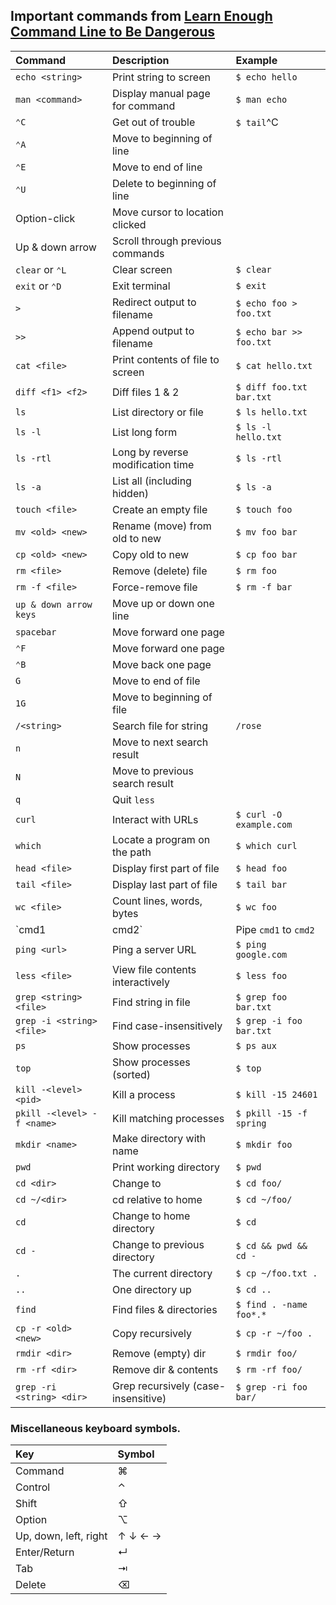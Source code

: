 ## Important commands from [Learn Enough Command Line to Be Dangerous](https://www.learnenough.com/command-line-tutorial)

Command	                    |Description	                        |Example
:--                         |:--                                  |:--
`echo <string>`             |Print string to screen	              |`$ echo hello`
`man <command>`             |Display manual page for command      |`$ man echo`
`⌃C`	                      |Get out of trouble	                  |`$ tail`^C
`⌃A`	                      |Move to beginning of line	
`⌃E`	                      |Move to end of line	
`⌃U`	                      |Delete to beginning of line	
Option-click	              |Move cursor to location clicked	
Up & down arrow             |Scroll through previous commands	
`clear` or `⌃L`             |Clear screen	                        |`$ clear`
`exit` or `⌃D`              |Exit terminal	                      |`$ exit`
`>`	                        |Redirect output to filename          |`$ echo foo > foo.txt`
`>>`	                      |Append output to filename            |`$ echo bar >> foo.txt`
`cat <file>`	              |Print contents of file to screen	    |`$ cat hello.txt`
`diff <f1> <f2>`	          |Diff files 1 & 2	                    |`$ diff foo.txt bar.txt`
`ls`	                      |List directory or file	              |`$ ls hello.txt`
`ls -l`	                    |List long form	                      |`$ ls -l hello.txt`
`ls -rtl`	                  |Long by reverse modification time	  |`$ ls -rtl`
`ls -a`	                    |List all (including hidden)	        |`$ ls -a`
`touch <file>`	            |Create an empty file	                |`$ touch foo`
`mv <old> <new>`	          |Rename (move) from old to new	      |`$ mv foo bar`
`cp <old> <new>`	          |Copy old to new	                    |`$ cp foo bar`
`rm <file>`	                |Remove (delete) file	                |`$ rm foo`
`rm -f <file>`	            |Force-remove file	                  |`$ rm -f bar`
`up & down arrow keys`	    |Move up or down one line	
`spacebar`	                |Move forward one page	
`⌃F`	                      |Move forward one page	
`⌃B`	                      |Move back one page	
`G`	                        |Move to end of file	
`1G`	                      |Move to beginning of file	
`/<string>`	                |Search file for string	              |`/rose`
`n`	                        |Move to next search result
`N`	                        |Move to previous search result
`q`	                        |Quit `less`
`curl`	                    |Interact with URLs	                  |`$ curl -O example.com`
`which`	                    |Locate a program on the path	        |`$ which curl`
`head <file>`	              |Display first part of file	          |`$ head foo`
`tail <file>`	              |Display last part of file	          |`$ tail bar`
`wc <file>`	                |Count lines, words, bytes	          |`$ wc foo`
`cmd1 | cmd2`	              |Pipe `cmd1` to `cmd2`	              |`$ head foo | wc`
`ping <url>`	              |Ping a server URL	                  |`$ ping google.com`
`less <file>`	              |View file contents interactively	    |`$ less foo`
`grep <string> <file>`	    |Find string in file	                |`$ grep foo bar.txt`
`grep -i <string> <file>`	  |Find case-insensitively	            |`$ grep -i foo bar.txt`
`ps`	                      |Show processes	                      |`$ ps aux`
`top`	                      |Show processes (sorted)	            |`$ top`
`kill -<level> <pid>`	      |Kill a process	                      |`$ kill -15 24601`
`pkill -<level> -f <name>`	|Kill matching processes	            |`$ pkill -15 -f spring`
`mkdir <name>`	            |Make directory with name	            |`$ mkdir foo`
`pwd`	                      |Print working directory	            |`$ pwd`
`cd <dir>`                  |Change to <dir>	                    |`$ cd foo/`
`cd ~/<dir>`	              |cd relative to home	                |`$ cd ~/foo/`
`cd`	                      |Change to home directory	            |`$ cd`
`cd -`	                    |Change to previous directory	        |`$ cd && pwd && cd -`
`.`	                        |The current directory	              |`$ cp ~/foo.txt .`
`..`	                      |One directory up	                    |`$ cd ..`
`find`	                    |Find files & directories	            |`$ find . -name foo*.*`
`cp -r <old> <new>`	        |Copy recursively	                    |`$ cp -r ~/foo .`
`rmdir <dir>`	              |Remove (empty) dir	                  |`$ rmdir foo/`
`rm -rf <dir>`	            |Remove dir & contents	              |`$ rm -rf foo/`
`grep -ri <string> <dir>`	  |Grep recursively (case-insensitive)	|`$ grep -ri foo bar/`

### Miscellaneous keyboard symbols.

Key	                  |Symbol
:--                   |:--
Command	              |⌘
Control	              |⌃
Shift	                |⇧
Option	              |⌥
Up, down, left, right	|↑ ↓ ← →
Enter/Return	        |↵
Tab	                  |⇥
Delete	              |⌫

